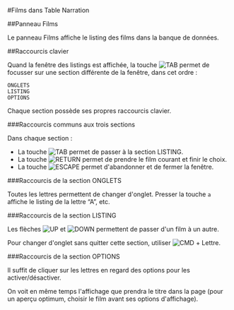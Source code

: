 #Films dans Table Narration

[TAB]:    ../../../lib/img/clavier/K_Tab.png      "Tabulation"
[RETURN]: ../../../lib/img/clavier/K_Entree.png   "Touche entrée"
[ESCAPE]: ../../../lib/img/clavier/K_Escape.png   "Flèche Haut"
[SPACE]: ../../../lib/img/clavier/K_Espace.png    "Touche espace"
[UP]:     ../../../lib/img/clavier/K_FlecheH.png  "Flèche Haut"
[DOWN]:   ../../../lib/img/clavier/K_FlecheB.png  "Flèche bas"
[RIGHT]:  ../../../lib/img/clavier/K_FlecheD.png  "Flèche droite"
[LEFT]:   ../../../lib/img/clavier/K_FlecheD.png  "Flèche gauche"
[CMD]:   ../../../lib/img/clavier/K_Command.png  "Touche Command"

##Panneau Films

Le panneau Films affiche le listing des films dans la banque de données.

##Raccourcis clavier

Quand la fenêtre des listings est affichée, la touche ![TAB] permet de focusser sur une section différente de la fenêtre, dans cet ordre&nbsp;:

    ONGLETS
    LISTING
    OPTIONS

Chaque section possède ses propres raccourcis clavier.

###Raccourcis communs aux trois sections

Dans chaque section&nbsp;:

* La touche ![TAB] permet de passer à la section LISTING.
* La touche ![RETURN] permet de prendre le film courant et finir le choix.
* La touche ![ESCAPE] permet d'abandonner et de fermer la fenêtre.

###Raccourcis de la section ONGLETS

Toutes les lettres permettent de changer d'onglet. Presser la touche `a` affiche le listing de la lettre “A”, etc.


###Raccourcis de la section LISTING

Les flèches ![UP] et ![DOWN] permettent de passer d'un film à un autre.

Pour changer d'onglet sans quitter cette section, utiliser ![CMD] + Lettre.
  
###Raccourcis de la section OPTIONS

Il suffit de cliquer sur les lettres en regard des options pour les activer/désactiver.

On voit en même temps l'affichage que prendra le titre dans la page (pour un aperçu optimum, choisir le film avant ses options d'affichage).